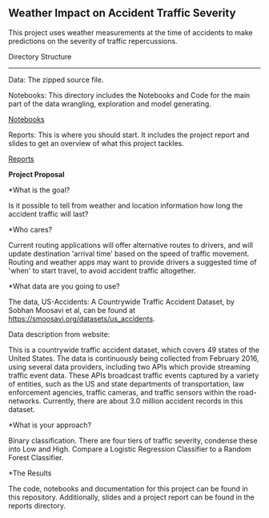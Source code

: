 ## Weather Impact on Accident Traffic Severity

This project uses weather measurements at the time of accidents to make predictions on the severity of traffic repercussions.

Directory Structure
___________________

Data: The zipped source file.

Notebooks: This directory includes the Notebooks and Code for the main part of the data wrangling, exploration and model generating.

[Notebooks](https://github.com/gibsongGH/Weather-Accident-Severity/tree/master/notebooks)

Reports: This is where you should start. It includes the project report and slides to get an overview of what this project tackles.

[Reports](https://github.com/gibsongGH/Weather-Accident-Severity/tree/master/reports)

**Project Proposal**

*What is the goal?

Is it possible to tell from weather and location information how long the accident traffic will last?

*Who cares?

Current routing applications will offer alternative routes to drivers, and will update destination 'arrival time' based on the speed of traffic movement.  Routing and weather apps may want to provide drivers a suggested time of 'when' to start travel, to avoid accident traffic altogether. 

*What data are you going to use?

The data, US-Accidents: A Countrywide Traffic Accident Dataset, by Sobhan Moosavi et al, can be found at https://smoosavi.org/datasets/us_accidents.  

Data description from website:

This is a countrywide traffic accident dataset, which covers 49 states of the United States. The data is continuously being collected from February 2016, using several data providers, including two APIs which provide streaming traffic event data. These APIs broadcast traffic events captured by a variety of entities, such as the US and state departments of transportation, law enforcement agencies, traffic cameras, and traffic sensors within the road-networks. Currently, there are about 3.0 million accident records in this dataset.

*What is your approach?

Binary classification.  There are four tiers of traffic severity, condense these into Low and High.  Compare a Logistic Regression Classifier to a Random Forest Classifier.

*The Results

The code, notebooks and documentation for this project can be found in this repository. Additionally, slides and a project report can be found in the reports directory.  
